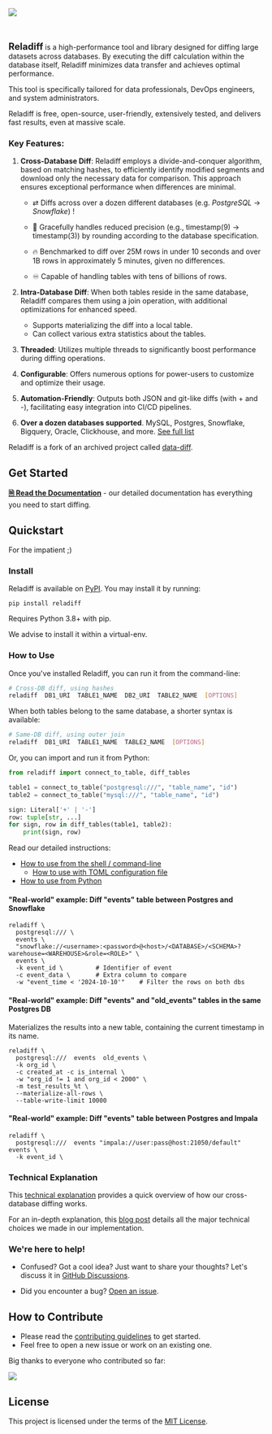 ![](reladiff_logo.svg)

&nbsp;
<br/>
<br/>
<span style="font-size:1.3em">**Reladiff**</span> is a high-performance tool and library designed for diffing large datasets across databases. By executing the diff calculation within the database itself, Reladiff minimizes data transfer and achieves optimal performance.

This tool is specifically tailored for data professionals, DevOps engineers, and system administrators.

Reladiff is free, open-source, user-friendly, extensively tested, and delivers fast results, even at massive scale.

### Key Features:

 1. **Cross-Database Diff**: Reladiff employs a divide-and-conquer algorithm, based on matching hashes, to efficiently identify modified segments and download only the necessary data for comparison. This approach ensures exceptional performance when differences are minimal.

    - ⇄  Diffs across over a dozen different databases (e.g. *PostgreSQL* -> *Snowflake*) !

    - 🧠 Gracefully handles reduced precision (e.g., timestamp(9) -> timestamp(3)) by rounding according to the database specification.

    - 🔥 Benchmarked to diff over 25M rows in under 10 seconds and over 1B rows in approximately 5 minutes, given no differences.

    - ♾️ Capable of handling tables with tens of billions of rows.


2. **Intra-Database Diff**: When both tables reside in the same database, Reladiff compares them using a join operation, with additional optimizations for enhanced speed.

    - Supports materializing the diff into a local table.
    - Can collect various extra statistics about the tables.

3. **Threaded**: Utilizes multiple threads to significantly boost performance during diffing operations.

3. **Configurable**: Offers numerous options for power-users to customize and optimize their usage.

4. **Automation-Friendly**: Outputs both JSON and git-like diffs (with + and -), facilitating easy integration into CI/CD pipelines.

5. **Over a dozen databases supported**. MySQL, Postgres, Snowflake, Bigquery, Oracle, Clickhouse, and more. [See full list](https://reladiff.readthedocs.io/en/latest/supported-databases.html)


Reladiff is a fork of an archived project called [data-diff](https://github.com/datafold/data-diff).

## Get Started

[**🗎 Read the Documentation**](https://reladiff.readthedocs.io/en/latest/) - our detailed documentation has everything you need to start diffing.

## Quickstart

For the impatient ;)

### Install

Reladiff is available on [PyPI](https://pypi.org/project/reladiff/). You may install it by running:

```
pip install reladiff
```

Requires Python 3.8+ with pip.

We advise to install it within a virtual-env.

### How to Use

Once you've installed Reladiff, you can run it from the command-line:

```bash
# Cross-DB diff, using hashes
reladiff  DB1_URI  TABLE1_NAME  DB2_URI  TABLE2_NAME  [OPTIONS]
```

When both tables belong to the same database, a shorter syntax is available:

```bash
# Same-DB diff, using outer join
reladiff  DB1_URI  TABLE1_NAME  TABLE2_NAME  [OPTIONS]
```

Or, you can import and run it from Python:

```python
from reladiff import connect_to_table, diff_tables

table1 = connect_to_table("postgresql:///", "table_name", "id")
table2 = connect_to_table("mysql:///", "table_name", "id")

sign: Literal['+' | '-']
row: tuple[str, ...]
for sign, row in diff_tables(table1, table2):
    print(sign, row)
```

Read our detailed instructions:

* [How to use from the shell / command-line](https://reladiff.readthedocs.io/en/latest/how-to-use.html#how-to-use-from-the-shell-or-command-line)
    * [How to use with TOML configuration file](https://reladiff.readthedocs.io/en/latest/how-to-use.html#how-to-use-with-a-configuration-file)
* [How to use from Python](https://reladiff.readthedocs.io/en/latest/how-to-use.html#how-to-use-from-python)


#### "Real-world" example: Diff "events" table between Postgres and Snowflake

```
reladiff \
  postgresql:/// \
  events \
  "snowflake://<username>:<password>@<host>/<DATABASE>/<SCHEMA>?warehouse=<WAREHOUSE>&role=<ROLE>" \
  events \
  -k event_id \         # Identifier of event
  -c event_data \       # Extra column to compare
  -w "event_time < '2024-10-10'"    # Filter the rows on both dbs
```

#### "Real-world" example: Diff "events" and "old_events" tables in the same Postgres DB

Materializes the results into a new table, containing the current timestamp in its name.

```
reladiff \
  postgresql:///  events  old_events \
  -k org_id \
  -c created_at -c is_internal \
  -w "org_id != 1 and org_id < 2000" \
  -m test_results_%t \
  --materialize-all-rows \
  --table-write-limit 10000
```

#### "Real-world" example: Diff "events" table between Postgres and Impala

```
reladiff \
  postgresql:///  events "impala://user:pass@host:21050/default"   events \
  -k event_id \
```

### Technical Explanation

This [technical explanation](https://reladiff.readthedocs.io/en/latest/technical-explanation.html) provides a quick overview of how our cross-database diffing works.

For an in-depth explanation, this [blog post](https://eshsoft.com/blog/how-reladiff-works) details all the major technical choices we made in our implementation.


### We're here to help!

* Confused? Got a cool idea? Just want to share your thoughts? Let's discuss it in [GitHub Discussions](https://github.com/erezsh/reladiff/discussions).

* Did you encounter a bug? [Open an issue](https://github.com/erezsh/reladiff/issues).

## How to Contribute
* Please read the [contributing guidelines](https://github.com/erezsh/reladiff/blob/master/CONTRIBUTING.md) to get started.
* Feel free to open a new issue or work on an existing one.

Big thanks to everyone who contributed so far:

<a href="https://github.com/erezsh/reladiff/graphs/contributors">
  <img src="https://contributors-img.web.app/image?repo=erezsh/reladiff" />
</a>


## License

This project is licensed under the terms of the [MIT License](https://github.com/erezsh/reladiff/blob/master/LICENSE).
